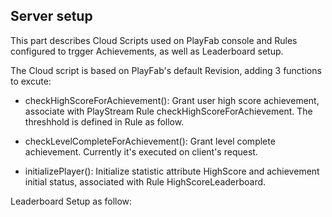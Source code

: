 ## Server setup

This part describes Cloud Scripts used on PlayFab console and Rules configured to trgger Achievements, as well as Leaderboard setup.

The Cloud script is based on PlayFab's default Revision, adding 3 functions to excute:
* checkHighScoreForAchievement(): Grant user high score achievement, associate with PlayStream Rule checkHighScoreForAchievement. The threshhold is defined in Rule as follow.

* checkLevelCompleteForAchievement(): Grant level complete achievement. Currently it's executed on client's request.
* initializePlayer(): Initialize statistic attribute HighScore and achievement initial status, associated with Rule HighScoreLeaderboard.

Leaderboard Setup as follow:
